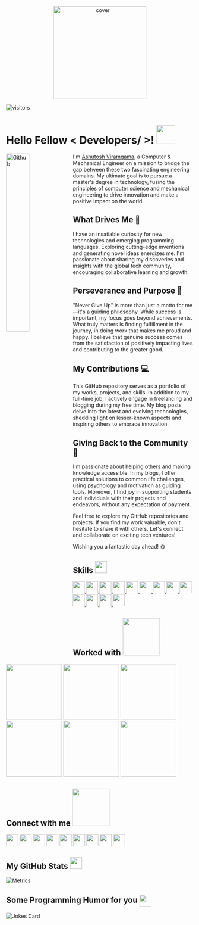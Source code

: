 
<div align="center">
<img width="fit-content" height = "250px" src="https://ashutoshviramgama.com/wp-content/uploads/2020/04/cropped-Untitled-1.png" alt="cover" />
</div>

![visitors](https://visitor-badge.laobi.icu/badge?page_id=AshutoshViramgama.AshutoshViramgama)

<h1> Hello Fellow < Developers/ >! <img src = "https://raw.githubusercontent.com/MartinHeinz/MartinHeinz/master/wave.gif" width = 50px> </h1>
<p align='center'>


</p>

<img width="35%" align="left" alt="Github" src="https://ashutoshviramgama.com/wp-content/uploads/2021/02/DSC05477-removebg-preview.png" />

I'm <a href = 'https://ashutoshviramgama.com'>Ashutosh Viramgama</a>, a Computer & Mechanical Engineer on a mission to bridge the gap between these two fascinating engineering domains. My ultimate goal is to pursue a master's degree in technology, fusing the principles of computer science and mechanical engineering to drive innovation and make a positive impact on the world.

## What Drives Me 🚀

I have an insatiable curiosity for new technologies and emerging programming languages. Exploring cutting-edge inventions and generating novel ideas energizes me. I'm passionate about sharing my discoveries and insights with the global tech community, encouraging collaborative learning and growth.

## Perseverance and Purpose 🌟

"Never Give Up" is more than just a motto for me—it's a guiding philosophy. While success is important, my focus goes beyond achievements. What truly matters is finding fulfillment in the journey, in doing work that makes me proud and happy. I believe that genuine success comes from the satisfaction of positively impacting lives and contributing to the greater good.

## My Contributions 💻

This GitHub repository serves as a portfolio of my works, projects, and skills. In addition to my full-time job, I actively engage in freelancing and blogging during my free time. My blog posts delve into the latest and evolving technologies, shedding light on lesser-known aspects and inspiring others to embrace innovation.

## Giving Back to the Community 🤝

I'm passionate about helping others and making knowledge accessible. In my blogs, I offer practical solutions to common life challenges, using psychology and motivation as guiding tools. Moreover, I find joy in supporting students and individuals with their projects and endeavors, without any expectation of payment.

Feel free to explore my GitHub repositories and projects. If you find my work valuable, don't hesitate to share it with others. Let's connect and collaborate on exciting tech ventures!

Wishing you a fantastic day ahead! 🌞

<h2> Skills <img src = "https://media2.giphy.com/media/QssGEmpkyEOhBCb7e1/giphy.gif?cid=ecf05e47a0n3gi1bfqntqmob8g9aid1oyj2wr3ds3mg700bl&rid=giphy.gif" width = 32px> </h2>
<a href= https://github.com/AshutoshViramgama?tab=repositories&q=&type=&language=python&sort= > <img width ='32px' src ='https://raw.githubusercontent.com/rahulbanerjee26/githubAboutMeGenerator/main/icons/python.svg'> </a>
<a href= https://github.com/AshutoshViramgama?tab=repositories&q=&type=&language=reactjs&sort= > <img width ='32px' src ='https://raw.githubusercontent.com/rahulbanerjee26/githubAboutMeGenerator/main/icons/reactjs.svg'> </a>
<a href= https://github.com/AshutoshViramgama?tab=repositories&q=&type=&language=c&sort= > <img width ='32px' src ='https://raw.githubusercontent.com/rahulbanerjee26/githubAboutMeGenerator/main/icons/c.svg'> </a>
<a href= https://github.com/AshutoshViramgama?tab=repositories&q=&type=&language=cpp&sort= > <img width ='32px' src ='https://raw.githubusercontent.com/rahulbanerjee26/githubAboutMeGenerator/main/icons/cpp.svg'> </a>
<a href= https://github.com/AshutoshViramgama?tab=repositories&q=&type=&language=sqlite&sort= > <img width ='32px' src ='https://raw.githubusercontent.com/rahulbanerjee26/githubAboutMeGenerator/main/icons/sqlite.svg'> </a>
<a href= https://github.com/AshutoshViramgama?tab=repositories&q=&type=&language=html&sort= > <img width ='32px' src ='https://raw.githubusercontent.com/rahulbanerjee26/githubAboutMeGenerator/main/icons/html.svg'> </a>
<a href= https://github.com/AshutoshViramgama?tab=repositories&q=&type=&language=css&sort= > <img width ='32px' src ='https://raw.githubusercontent.com/rahulbanerjee26/githubAboutMeGenerator/main/icons/css.svg'> </a>
<a href= https://github.com/AshutoshViramgama?tab=repositories&q=&type=&language=mysql&sort= > <img width ='32px' src ='https://raw.githubusercontent.com/rahulbanerjee26/githubAboutMeGenerator/main/icons/mysql.svg'> </a>
<a href= https://github.com/AshutoshViramgama?tab=repositories&q=&type=&language=android&sort= > <img width ='32px' src ='https://raw.githubusercontent.com/rahulbanerjee26/githubAboutMeGenerator/main/icons/android.svg'> </a>
<a href= https://github.com/AshutoshViramgama?tab=repositories&q=&type=&language=django&sort= > <img width ='32px' src ='https://raw.githubusercontent.com/rahulbanerjee26/githubAboutMeGenerator/main/icons/django.svg'> </a>
<a href= https://github.com/AshutoshViramgama?tab=repositories&q=&type=&language=flask&sort= > <img width ='32px' src ='https://raw.githubusercontent.com/rahulbanerjee26/githubAboutMeGenerator/main/icons/flask.svg'> </a>
<a href= https://github.com/AshutoshViramgama?tab=repositories&q=&type=&language=bootstrap&sort= > <img width ='32px' src ='https://raw.githubusercontent.com/rahulbanerjee26/githubAboutMeGenerator/main/icons/bootstrap.svg'> </a>
<a href= https://github.com/AshutoshViramgama?tab=repositories&q=&type=&language=java&sort= > <img width ='32px' src ='https://raw.githubusercontent.com/rahulbanerjee26/githubAboutMeGenerator/main/icons/java.svg'> </a>
  
<h2> Worked with <img src='https://raw.githubusercontent.com/ShahriarShafin/ShahriarShafin/main/Assets/handshake.gif' width="100px"> </h2>
<img width ='150px' src ='https://www.ncs.co/dam/jcr:68e48c73-c3bf-443b-bf66-cb5f4e8bc7fe/ncs_logo.png'>
<img width ='150px' src ='https://media2.giphy.com/media/Svv9qeEuzaMBa13UXE/giphy.gif'>
<img width ='150px' src ='https://www.spindesigns.in/images/content/ab-jewels.jpg'>
<img width ='150px' src ='https://encrypted-tbn0.gstatic.com/images?q=tbn:ANd9GcTD9EzEbDlt7pZTxYj5Lk-bJGH-fAVgFd23MA&usqp=CAU'>
<img width ='150px' src ='https://media.licdn.com/dms/image/C4D0BAQHcSclu0BzEIw/company-logo_200_200/0/1600861372743?e=2147483647&v=beta&t=EG--nf0nz38DwsBL1UAAJJZAd5mjf0rRQiozx_dHwcM'>
<img width ='150px' src ='https://www.vmukti.com/wp-content/uploads/2020/09/VMukti-Logo-New.png'>

<h2> Connect with me <img src='https://raw.githubusercontent.com/ShahriarShafin/ShahriarShafin/main/Assets/handshake.gif' width="100px"> </h2>
<a href = 'https://www.linkedin.com/in/ashutoshviramgama/'> <img width = '32px' align= 'center' src="https://raw.githubusercontent.com/rahulbanerjee26/githubAboutMeGenerator/main/icons/linked-in-alt.svg"/></a> 
<a href = 'https://twitter.com/AshutoshViramg1'> <img width = '32px' align= 'center' src="https://raw.githubusercontent.com/rahulbanerjee26/githubAboutMeGenerator/main/icons/twitter.svg"/></a> 
<a href = 'https://www.github.com/AshutoshViramgama'> <img width = '32px' align= 'center' src="https://raw.githubusercontent.com/rahulbanerjee26/githubAboutMeGenerator/main/icons/github.svg"/></a> 
<a href = 'https://www.facebook.com/ashutoshviramgama27/'> <img width = '32px' align= 'center' src="https://raw.githubusercontent.com/rahulbanerjee26/githubAboutMeGenerator/main/icons/facebook.svg"/></a> 
<a href = 'https://www.instagram.com/anvtech/'> <img width = '32px' align= 'center' src="https://raw.githubusercontent.com/rahulbanerjee26/githubAboutMeGenerator/main/icons/instagram.svg"/></a> 
<a href = 'https://in.pinterest.com/aviramgama/'> <img width = '32px' align= 'center' src="https://raw.githubusercontent.com/rahulbanerjee26/githubAboutMeGenerator/main/icons/pinterest.svg"/></a> 
<a href = 'https://www.youtube.com/channel/UCCXK8oXSIfzslq3BUiHgUng'> <img width = '32px' align= 'center' src="https://raw.githubusercontent.com/rahulbanerjee26/githubAboutMeGenerator/main/icons/youtube.svg"/></a>  
<a href = 'https://play.google.com/store/apps/dev?id=8878620266216685655'> <img width = '32px' align= 'center' src="https://www.freepnglogos.com/uploads/google-play-png-logo/google-play-services-png-logo-3.png"/></a> 
<a href = 'https://apps.apple.com/in/app/krish-vastu/id6450184648'> <img width = '32px' align= 'center' src="https://img.freepik.com/free-icon/mac-os_318-10374.jpg"/></a> 

<h2> My GitHub Stats <img src='https://media1.giphy.com/media/du3J3cXyzhj75IOgvA/giphy.gif?cid=ecf05e47x2g034i9pzwtzzsd3xgg2w9nr94t4tflbbgo3008&rid=giphy.gif' width='32px'> </h2>

![Metrics](https://metrics.lecoq.io/AshutoshViramgama?template=classic&config.timezone=America%2FToronto)

<h2> Some Programming Humor for you <img align ='center' src='https://media2.giphy.com/media/UQDSBzfyiBKvgFcSTw/giphy.gif?cid=ecf05e47p3cd513axbek3f56ti3jzizq8hincw20jauyyfyw&rid=giphy.gif' width = '32px'></h2>

![Jokes Card](https://readme-jokes.vercel.app/api?theme=highcontrast)




